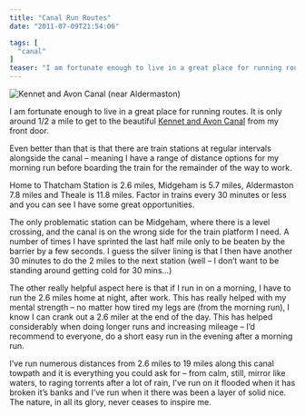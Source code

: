 ```yaml
---
title: "Canal Run Routes"
date: "2011-07-09T21:54:06"

tags: [
  "canal"
]
teaser: "I am fortunate enough to live in a great place for running routes. It is only around 1/2 a mile to get to the beautiful Kennet and Avon Canal from my front door. Even better than that is that there are train stations at regular intervals alongside the canal &#8211; meaning I have a range [&hellip;]\n"
---
```

![](http://www.kennetrunner.com/wp-content/uploads/2011/07/kennet_and_avon-150x150.jpg "Kennet and Avon Canal (near Aldermaston)")

I am fortunate enough to live in a great place for running routes. It is only around 1/2 a mile to get to the beautiful [Kennet and Avon Canal](http://en.wikipedia.org/wiki/Kennet_and_Avon_Canal "Kennet and Avon Canal") from my front door.

Even better than that is that there are train stations at regular intervals alongside the canal – meaning I have a range of distance options for my morning run before boarding the train for the remainder of the way to work.

Home to Thatcham Station is 2.6 miles, Midgeham is 5.7 miles, Aldermaston 7.8 miles and Theale is 11.8 miles. Factor in trains every 30 minutes or less and you can see I have some great opportunities.

The only problematic station can be Midgeham, where there is a level crossing, and the canal is on the wrong side for the train platform I need. A number of times I have sprinted the last half mile only to be beaten by the barrier by a few seconds. I guess the silver lining is that I then have another 30 minutes to do the 2 miles to the next station (well – I don’t want to be standing around getting cold for 30 mins…)

The other really helpful aspect here is that if I run in on a morning, I have to run the 2.6 miles home at night, after work. This has really helped with my mental strength – no matter how tired my legs are (from the morning run), I know I can crank out a 2.6 miler at the end of the day. This has helped considerably when doing longer runs and increasing mileage – I’d recommend to everyone, do a short easy run in the evening after a morning run.

I’ve run numerous distances from 2.6 miles to 19 miles along this canal towpath and it is everything you could ask for – from calm, still, mirror like waters, to raging torrents after a lot of rain, I’ve run on it flooded when it has broken it’s banks and I’ve run when it there was been a layer of solid nice. The nature, in all its glory, never ceases to inspire me.
